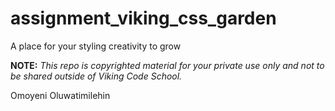 assignment_viking_css_garden
============================

A place for your styling creativity to grow


**NOTE:** *This repo is copyrighted material for your private use only and not to be shared outside of Viking Code School.*

Omoyeni Oluwatimilehin